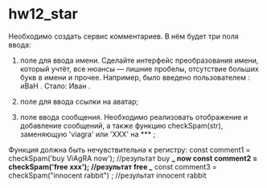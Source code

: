 # hw12_star

Необходимо создать сервис комментариев. В нём будет три поля ввода:

1. поле для ввода имени. Сделайте интерфейс преобразования имени, который учтёт, все нюансы — лишние пробелы, отсутствие больших букв в имени и прочее. Например, было введено пользователем : иВаН . Стало: Иван .

2. поле для ввода ссылки на аватар;

3. поле ввода сообщения. Необходимо реализовать отображение и добавление сообщений, а также функцию checkSpam(str), заменяющую 'viagra' или 'XXX' на \*\*\* ;

Функция должна быть нечувствительна к регистру:
const comment1 = checkSpam('buy ViAgRA now'); //результат buy **_ now
const comment2 = checkSpam('free xxx'); //результат free _**
const comment3 = checkSpam("innocent rabbit") ; //результат innocent rabbit
